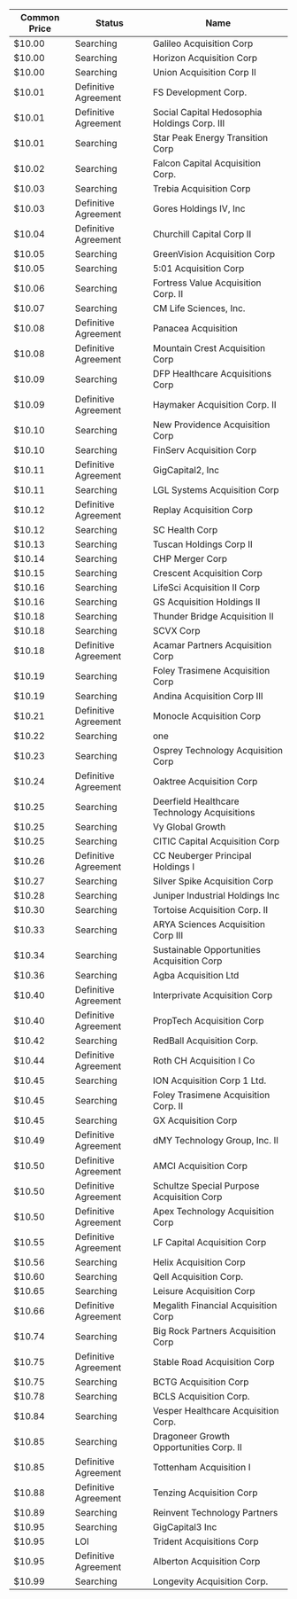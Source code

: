 Common Price  | Status               | Name                                        
------------- | -------------------- | --------------------------------------------
$10.00        | Searching            | Galileo Acquisition Corp                    
$10.00        | Searching            | Horizon Acquisition Corp                    
$10.00        | Searching            | Union Acquisition Corp II                   
$10.01        | Definitive Agreement | FS Development Corp.                        
$10.01        | Definitive Agreement | Social Capital Hedosophia Holdings Corp. III
$10.01        | Searching            | Star Peak Energy Transition Corp            
$10.02        | Searching            | Falcon Capital Acquisition Corp.            
$10.03        | Searching            | Trebia Acquisition Corp                     
$10.03        | Definitive Agreement | Gores Holdings IV, Inc                      
$10.04        | Definitive Agreement | Churchill Capital Corp II                   
$10.05        | Searching            | GreenVision Acquisition Corp                
$10.05        | Searching            | 5:01 Acquisition Corp                       
$10.06        | Searching            | Fortress Value Acquisition Corp. II         
$10.07        | Searching            | CM Life Sciences, Inc.                      
$10.08        | Definitive Agreement | Panacea Acquisition                         
$10.08        | Definitive Agreement | Mountain Crest Acquisition Corp             
$10.09        | Searching            | DFP Healthcare Acquisitions Corp            
$10.09        | Definitive Agreement | Haymaker Acquisition Corp. II               
$10.10        | Searching            | New Providence Acquisition Corp             
$10.10        | Searching            | FinServ Acquisition Corp                    
$10.11        | Definitive Agreement | GigCapital2, Inc                            
$10.11        | Searching            | LGL Systems Acquisition Corp                
$10.12        | Definitive Agreement | Replay Acquisition Corp                     
$10.12        | Searching            | SC Health Corp                              
$10.13        | Searching            | Tuscan Holdings Corp II                     
$10.14        | Searching            | CHP Merger Corp                             
$10.15        | Searching            | Crescent Acquisition Corp                   
$10.16        | Searching            | LifeSci Acquisition II Corp                 
$10.16        | Searching            | GS Acquisition Holdings II                  
$10.18        | Searching            | Thunder Bridge Acquisition II               
$10.18        | Searching            | SCVX Corp                                   
$10.18        | Definitive Agreement | Acamar Partners Acquisition Corp            
$10.19        | Searching            | Foley Trasimene Acquisition Corp            
$10.19        | Searching            | Andina Acquisition Corp III                 
$10.21        | Definitive Agreement | Monocle Acquisition Corp                    
$10.22        | Searching            | one                                         
$10.23        | Searching            | Osprey Technology Acquisition Corp          
$10.24        | Definitive Agreement | Oaktree Acquisition Corp                    
$10.25        | Searching            | Deerfield Healthcare Technology Acquisitions
$10.25        | Searching            | Vy Global Growth                            
$10.25        | Searching            | CITIC Capital Acquisition Corp              
$10.26        | Definitive Agreement | CC Neuberger Principal Holdings I           
$10.27        | Searching            | Silver Spike Acquisition Corp               
$10.28        | Searching            | Juniper Industrial Holdings Inc             
$10.30        | Searching            | Tortoise Acquisition Corp. II               
$10.33        | Searching            | ARYA Sciences Acquisition Corp III          
$10.34        | Searching            | Sustainable Opportunities Acquisition Corp  
$10.36        | Searching            | Agba Acquisition Ltd                        
$10.40        | Definitive Agreement | Interprivate Acquisition Corp               
$10.40        | Definitive Agreement | PropTech Acquisition Corp                   
$10.42        | Searching            | RedBall Acquisition Corp.                   
$10.44        | Definitive Agreement | Roth CH Acquisition I Co                    
$10.45        | Searching            | ION Acquisition Corp 1 Ltd.                 
$10.45        | Searching            | Foley Trasimene Acquisition Corp. II        
$10.45        | Searching            | GX Acquisition Corp                         
$10.49        | Definitive Agreement | dMY Technology Group, Inc. II               
$10.50        | Definitive Agreement | AMCI Acquisition Corp                       
$10.50        | Definitive Agreement | Schultze Special Purpose Acquisition Corp   
$10.50        | Definitive Agreement | Apex Technology Acquisition Corp            
$10.55        | Definitive Agreement | LF Capital Acquisition Corp                 
$10.56        | Searching            | Helix Acquisition Corp                      
$10.60        | Searching            | Qell Acquisition Corp.                      
$10.65        | Searching            | Leisure Acquisition Corp                    
$10.66        | Definitive Agreement | Megalith Financial Acquisition Corp         
$10.74        | Searching            | Big Rock Partners Acquisition Corp          
$10.75        | Definitive Agreement | Stable Road Acquisition Corp                
$10.75        | Searching            | BCTG Acquisition Corp                       
$10.78        | Searching            | BCLS Acquisition Corp.                      
$10.84        | Searching            | Vesper Healthcare Acquisition Corp.         
$10.85        | Searching            | Dragoneer Growth Opportunities Corp. II     
$10.85        | Definitive Agreement | Tottenham Acquisition I                     
$10.88        | Definitive Agreement | Tenzing Acquisition Corp                    
$10.89        | Searching            | Reinvent Technology Partners                
$10.95        | Searching            | GigCapital3 Inc                             
$10.95        | LOI                  | Trident Acquisitions Corp                   
$10.95        | Definitive Agreement | Alberton Acquisition Corp                   
$10.99        | Searching            | Longevity Acquisition Corp.                 
